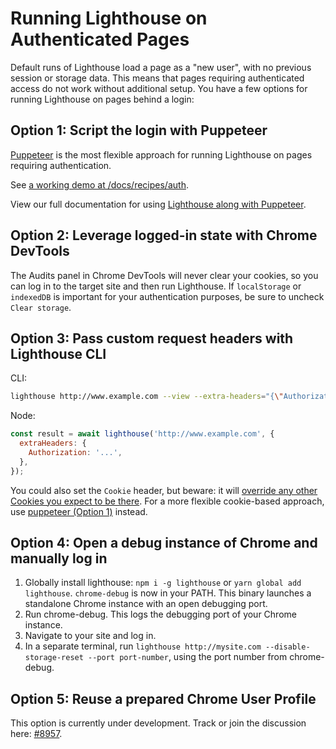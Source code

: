 # Running Lighthouse on Authenticated Pages

Default runs of Lighthouse load a page as a "new user", with no previous session or storage data. This means that pages requiring authenticated access do not work without additional setup. You have a few options for running Lighthouse on pages behind a login:

## Option 1: Script the login with Puppeteer

[Puppeteer](https://pptr.dev) is the most flexible approach for running Lighthouse on pages requiring authentication.

See [a working demo at /docs/recipes/auth](./recipes/auth).

View our full documentation for using [Lighthouse along with Puppeteer](https://github.com/GoogleChrome/lighthouse/blob/master/docs/puppeteer.md).

## Option 2: Leverage logged-in state with Chrome DevTools

The Audits panel in Chrome DevTools will never clear your cookies, so you can log in to the target site and then run Lighthouse. If `localStorage` or `indexedDB` is important for your authentication purposes, be sure to uncheck `Clear storage`.

## Option 3: Pass custom request headers with Lighthouse CLI

CLI:
```sh
lighthouse http://www.example.com --view --extra-headers="{\"Authorization\":\"...\"}"
```

Node:
```js
const result = await lighthouse('http://www.example.com', {
  extraHeaders: {
    Authorization: '...',
  },
});
```

You could also set the `Cookie` header, but beware: it will [override any other Cookies you expect to be there](https://github.com/GoogleChrome/lighthouse/pull/9170). For a more flexible cookie-based approach, use [puppeteer (Option 1)](./recipes/auth/README.md) instead.

## Option 4: Open a debug instance of Chrome and manually log in

1. Globally install lighthouse: `npm i -g lighthouse` or `yarn global add lighthouse`. `chrome-debug` is now in your PATH. This binary launches a standalone Chrome instance with an open debugging port.
1. Run chrome-debug. This logs the debugging port of your Chrome instance.
1. Navigate to your site and log in.
1. In a separate terminal, run `lighthouse http://mysite.com --disable-storage-reset --port port-number`, using the port number from chrome-debug.

## Option 5: Reuse a prepared Chrome User Profile

This option is currently under development. Track or join the discussion here: [#8957](https://github.com/GoogleChrome/lighthouse/issues/8957).
